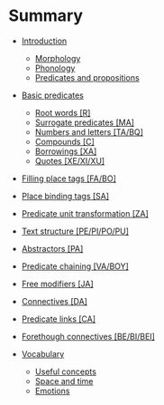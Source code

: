 # Summary

- [Introduction](introduction.md)
  - [Morphology](morphology.md)
  - [Phonology](phonology.md)
  - [Predicates and propositions](predicates_and_propositions.md)
  
- [Basic predicates](basic_predicates.md)
  - [Root words [R]](root_words.md)
  - [Surrogate predicates [MA]](surrogate_predicates.md)
  - [Numbers and letters [TA/BQ]](numbers_and_letters.md)
  - [Compounds [C]](compounds.md)
  - [Borrowings [XA]](borrowings.md)
  - [Quotes [XE/XI/XU]](quotes.md)

- [Filling place tags [FA/BO]](filling_place_tags.md)
- [Place binding tags [SA]](place_binding_tags.md)
- [Predicate unit transformation [ZA]](predicate_unit_transformation.md)
- [Text structure [PE/PI/PO/PU]](text_structure.md)
- [Abstractors [PA]](abstractors.md)
- [Predicate chaining [VA/BOY]](predicate_chaining.md)
- [Free modifiers [JA]](free_modifiers.md)
- [Connectives [DA]]()
- [Predicate links [CA]](predicate_links.md)
- [Forethough connectives [BE/BI/BEI]]()

- [Vocabulary]()
  - [Useful concepts]()
  - [Space and time](space_and_time.md)
  - [Emotions]()